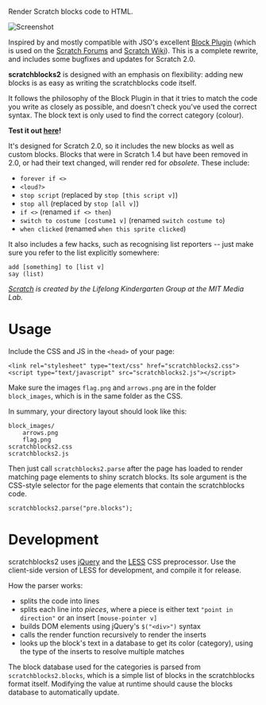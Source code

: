 Render Scratch blocks code to HTML.

![Screenshot](http://blob8108.github.com/scratchblocks2/screenshot.png)

Inspired by and mostly compatible with JSO's
excellent [Block Plugin](http://wiki.scratch.mit.edu/wiki/Block_Plugin) (which
is used on the [Scratch Forums](http://scratch.mit.edu/forums/) and [Scratch
Wiki](http://wiki.scratch.mit.edu)). This is a complete rewrite, and includes
some bugfixes and updates for Scratch 2.0.

**scratchblocks2** is designed with an emphasis on flexibility: adding new
blocks is as easy as writing the scratchblocks code itself.

It follows the philosophy of the Block Plugin in that it tries to match the code you
write as closely as possible, and doesn't check you've used the correct syntax.
The block text is only used to find the correct category (colour).

**Test it out [here](http://blob8108.github.com/scratchblocks2/)!**

It's designed for Scratch 2.0, so it includes the new blocks as well as custom
blocks. Blocks that were in Scratch 1.4 but have been removed in 2.0, or had
their text changed, will render red for *obsolete*. These include:

* `forever if <>`
* `<loud?>`
* `stop script` (replaced by `stop [this script v]`)
* `stop all` (replaced by `stop [all v]`)
* `if <>` (renamed `if <> then`)
* `switch to costume [costume1 v]` (renamed `switch costume to`)
* `when clicked` (renamed `when this sprite clicked`)

It also includes a few hacks, such as recognising list reporters -- just make
sure you refer to the list explicitly somewhere:

    add [something] to [list v]
    say (list)

_[Scratch](http://scratch.mit.edu/) is created by the Lifelong Kindergarten
Group at the MIT Media Lab._

# Usage

Include the CSS and JS in the `<head>` of your page:

    <link rel="stylesheet" type="text/css" href="scratchblocks2.css">
    <script type="text/javascript" src="scratchblocks2.js"></script>

Make sure the images `flag.png` and `arrows.png` are in the folder
`block_images`, which is in the same folder as the CSS.

In summary, your directory layout should look like this:

    block_images/
        arrows.png
        flag.png
    scratchblocks2.css
    scratchblocks2.js

Then just call `scratchblocks2.parse` after the page has loaded to render
matching page elements to shiny scratch blocks. Its sole argument is the
CSS-style selector for the page elements that contain the scratchblocks code.

    scratchblocks2.parse("pre.blocks");


# Development

scratchblocks2 uses [jQuery](http://jquery.com/) and the
[LESS](http://lesscss.org/) CSS preprocessor. Use the client-side version of
LESS for development, and compile it for release.

How the parser works:

* splits the code into lines
* splits each line into *pieces*, where a piece is either text `"point in
  direction"` or an insert `[mouse-pointer v]`
* builds DOM elements using jQuery's `$("<div>")` syntax
* calls the render function recursively to render the inserts
* looks up the block's text in a database to get its color (category), using the
  type of the inserts to resolve multiple matches

The block database used for the categories is parsed from
`scratchblocks2.blocks`, which is a simple list of blocks in the scratchblocks
format itself. Modifying the value at runtime should cause the blocks database
to automatically update.
